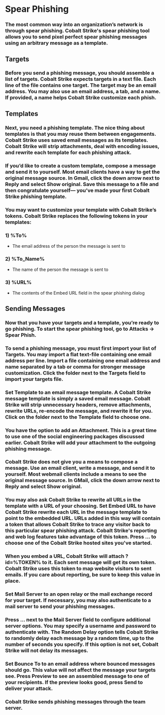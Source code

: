 # Spear Phishing

### The most common way into an organization’s network is through spear phishing. Cobalt Strike's spear phishing tool allows you to send pixel perfect spear phishing messages using an arbitrary message as a template.

## Targets

### Before you send a phishing message, you should assemble a list of targets. Cobalt Strike expects targets in a text file. Each line of the file contains one target. The target may be an email address. You may also use an email address, a tab, and a name. If provided, a name helps Cobalt Strike customize each phish.

## Templates

### Next, you need a phishing template. The nice thing about templates is that you may reuse them between engagements. Cobalt Strike uses saved email messages as its templates. Cobalt Strike will strip attachments, deal with encoding issues, and rewrite each template for each phishing attack.

### If you’d like to create a custom template, compose a message and send it to yourself. Most email clients have a way to get the original message source. In Gmail, click the down arrow next to Reply and select Show original. Save this message to a file and then congratulate yourself— you’ve made your first Cobalt Strike phishing template.

### You may want to customize your template with Cobalt Strike’s tokens. Cobalt Strike replaces the following tokens in your templates:

### 1) %To%
 - The email address of the person the message is sent to

### 2) %To_Name%

 - The name of the person the message is sent to

### 3) %URL%

 - The contents of the Embed URL field in the spear phishing dialog

## Sending Messages

### Now that you have your targets and a template, you’re ready to go phishing. To start the spear phishing tool, go to Attacks -> Spear Phish.

### To send a phishing message, you must first import your list of Targets. You may import a flat text-file containing one email address per line. Import a file containing one email address and name separated by a tab or comma for stronger message customization. Click the folder next to the Targets field to import your targets file.

### Set Template to an email message template. A Cobalt Strike message template is simply a saved email message. Cobalt Strike will strip unnecessary headers, remove attachments, rewrite URLs, re-encode the message, and rewrite it for you. Click on the folder next to the Template field to choose one.

### You have the option to add an Attachment. This is a great time to use one of the social engineering packages discussed earlier. Cobalt Strike will add your attachment to the outgoing phishing message.

### Cobalt Strike does not give you a means to compose a message. Use an email client, write a message, and send it to yourself. Most webmail clients include a means to see the original message source. In GMail, click the down arrow next to Reply and select Show original.

### You may also ask Cobalt Strike to rewrite all URLs in the template with a URL of your choosing. Set Embed URL to have Cobalt Strike rewrite each URL in the message template to point to the embedded URL. URLs added in this way will contain a token that allows Cobalt Strike to trace any visitor back to this particular spear phishing attack. Cobalt Strike's reporting and web log features take advantage of this token. Press ... to choose one of the Cobalt Strike hosted sites you've started.

### When you embed a URL, Cobalt Strike will attach ?id=%TOKEN% to it. Each sent message will get its own token. Cobalt Strike uses this token to map website visitors to sent emails. If you care about reporting, be sure to keep this value in place.

### Set Mail Server to an open relay or the mail exchange record for your target. If necessary, you may also authenticate to a mail server to send your phishing messages.

### Press … next to the Mail Server field to configure additional server options. You may specify a username and password to authenticate with. The Random Delay option tells Cobalt Strike to randomly delay each message by a random time, up to the number of seconds you specify. If this option is not set, Cobalt Strike will not delay its messages.

### Set Bounce To to an email address where bounced messages should go. This value will not affect the message your targets see. Press Preview to see an assembled message to one of your recipients. If the preview looks good, press Send to deliver your attack.

### Cobalt Strike sends phishing messages through the team server.
